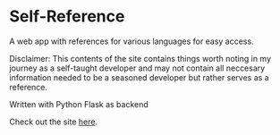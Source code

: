 # Self-Reference
A web app with references for various languages for easy access.

Disclaimer: This contents of the site contains things worth noting in my journey as a self-taught developer and may not contain all neccesary information needed to be a seasoned developer but rather serves as a reference. 

Written with Python Flask as backend

Check out the site [here](https://self-reference-ep.web.app).
